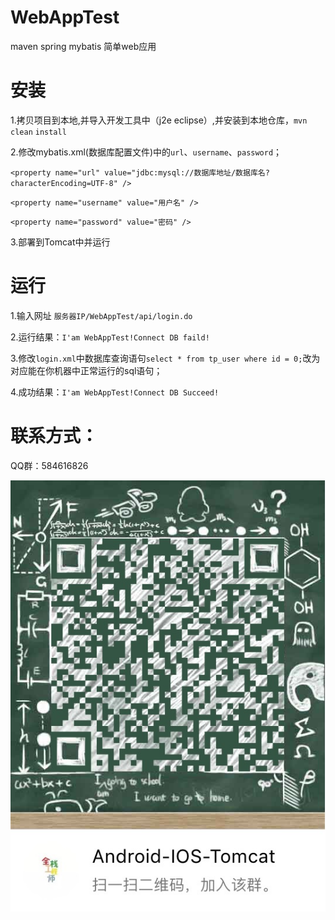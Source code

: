 # WebAppTest
maven spring mybatis 简单web应用

# 安装
1.拷贝项目到本地,并导入开发工具中（j2e eclipse）,并安装到本地仓库，`mvn` `clean` `install`

2.修改mybatis.xml(数据库配置文件)中的`url`、`username`、`password`；

`<property name="url" value="jdbc:mysql://数据库地址/数据库名?characterEncoding=UTF-8" />`
        
`<property name="username" value="用户名" />`
        
`<property name="password" value="密码" />`

3.部署到Tomcat中并运行

# 运行
1.输入网址 `服务器IP/WebAppTest/api/login.do`

2.运行结果：`I'am WebAppTest!Connect DB faild!`
        
3.修改`login.xml`中数据库查询语句`select * from tp_user where id = 0;`改为对应能在你机器中正常运行的sql语句；

4.成功结果：`I'am WebAppTest!Connect DB Succeed!`

# 联系方式：

QQ群：584616826
  
![QQ群](https://github.com/ALiSir/Resource/raw/master/Images/qq.JPG "扫一扫，加入QQ群！")




